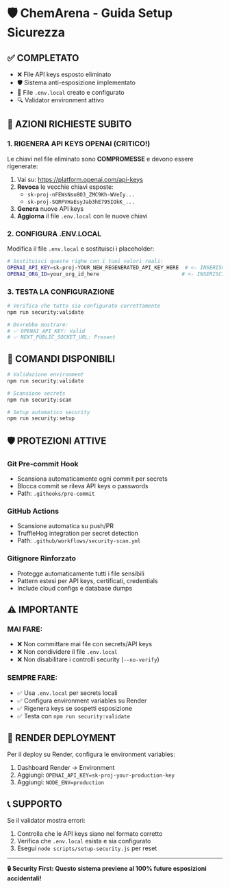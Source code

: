 # 🛡️ ChemArena - Guida Setup Sicurezza

## ✅ COMPLETATO
- ❌ File API keys esposto eliminato
- 🛡️ Sistema anti-esposizione implementato
- 📁 File `.env.local` creato e configurato
- 🔍 Validator environment attivo

## 🚨 AZIONI RICHIESTE SUBITO

### 1. RIGENERA API KEYS OPENAI (CRITICO!)
Le chiavi nel file eliminato sono **COMPROMESSE** e devono essere rigenerate:

1. Vai su: https://platform.openai.com/api-keys
2. **Revoca** le vecchie chiavi esposte:
   - `sk-proj-nFEWsNso8O3_ZMC9Kh-WVeIy...`
   - `sk-proj-SQRFVHaEsyJab3hE795IOkK_...`
3. **Genera** nuove API keys
4. **Aggiorna** il file `.env.local` con le nuove chiavi

### 2. CONFIGURA .ENV.LOCAL
Modifica il file `.env.local` e sostituisci i placeholder:

```bash
# Sostituisci queste righe con i tuoi valori reali:
OPENAI_API_KEY=sk-proj-YOUR_NEW_REGENERATED_API_KEY_HERE  # <- INSERISCI QUI
OPENAI_ORG_ID=your_org_id_here                           # <- INSERISCI QUI
```

### 3. TESTA LA CONFIGURAZIONE
```bash
# Verifica che tutto sia configurato correttamente
npm run security:validate

# Dovrebbe mostrare:
# ✅ OPENAI_API_KEY: Valid
# ✅ NEXT_PUBLIC_SOCKET_URL: Present
```

## 🔧 COMANDI DISPONIBILI

```bash
# Validazione environment
npm run security:validate

# Scansione secrets
npm run security:scan

# Setup automatico security
npm run security:setup
```

## 🛡️ PROTEZIONI ATTIVE

### Git Pre-commit Hook
- Scansiona automaticamente ogni commit per secrets
- Blocca commit se rileva API keys o passwords
- Path: `.githooks/pre-commit`

### GitHub Actions
- Scansione automatica su push/PR
- TruffleHog integration per secret detection
- Path: `.github/workflows/security-scan.yml`

### Gitignore Rinforzato
- Protegge automaticamente tutti i file sensibili
- Pattern estesi per API keys, certificati, credentials
- Include cloud configs e database dumps

## ⚠️ IMPORTANTE

### MAI FARE:
- ❌ Non committare mai file con secrets/API keys
- ❌ Non condividere il file `.env.local`
- ❌ Non disabilitare i controlli security (`--no-verify`)

### SEMPRE FARE:
- ✅ Usa `.env.local` per secrets locali
- ✅ Configura environment variables su Render
- ✅ Rigenera keys se sospetti esposizione
- ✅ Testa con `npm run security:validate`

## 🚀 RENDER DEPLOYMENT

Per il deploy su Render, configura le environment variables:
1. Dashboard Render → Environment
2. Aggiungi: `OPENAI_API_KEY=sk-proj-your-production-key`
3. Aggiungi: `NODE_ENV=production`

## 📞 SUPPORTO

Se il validator mostra errori:
1. Controlla che le API keys siano nel formato corretto
2. Verifica che `.env.local` esista e sia configurato
3. Esegui `node scripts/setup-security.js` per reset

---
**🔒 Security First: Questo sistema previene al 100% future esposizioni accidentali!**
